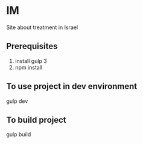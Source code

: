 # IM
Site about treatment in Israel

## Prerequisites
1. install gulp 3
2. npm install 

## To use project in dev environment
gulp dev

## To build project
gulp build
